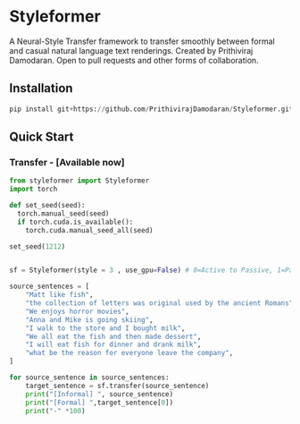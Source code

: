 # Styleformer
A Neural-Style Transfer framework to transfer smoothly between formal and casual natural language text renderings. Created by Prithiviraj Damodaran. Open to pull requests and other forms of collaboration.


## Installation
```python
pip install git+https://github.com/PrithivirajDamodaran/Styleformer.git
```
## Quick Start

### Transfer - [Available now]
```python
from styleformer import Styleformer
import torch

def set_seed(seed):
  torch.manual_seed(seed)
  if torch.cuda.is_available():
    torch.cuda.manual_seed_all(seed)

set_seed(1212)


sf = Styleformer(style = 3 , use_gpu=False) # 0=Active to Passive, 1=Passive to Active, 2=Formal to Informal, 3=Informal to Formal 

source_sentences = [
    "Matt like fish",
    "the collection of letters was original used by the ancient Romans",
    "We enjoys horror movies",
    "Anna and Mike is going skiing",
    "I walk to the store and I bought milk",
    "We all eat the fish and then made dessert",
    "I will eat fish for dinner and drank milk",
    "what be the reason for everyone leave the company",
]   

for source_sentence in source_sentences:
    target_sentence = sf.transfer(source_sentence)
    print("[Informal] ", source_sentence)
    print("[Formal] ",target_sentence[0])
    print("-" *100)
```

